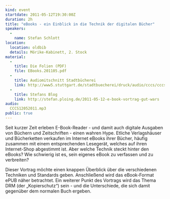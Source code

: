```yaml
---
kind: event
startdate: 2011-05-12T19:30:00Z
duration: 2h
title: "eBooks - ein Einblick in die Technik der digitalen Bücher"
speakers:
  -
    name: Stefan Schlott
location:
  location: oldbib
  details: Mörike-Kabinett, 2. Stock
material:
  -
    title: Die Folien (PDF)
    file: EBooks.201105.pdf
  -
    title: Audiomitschnitt Stadtbücherei
    link: http://www5.stuttgart.de/stadtbuecherei/druck/audio/cccs/cccs_audio.htm#26
  -
    title: Stefans Blog
    link: http://stefan.ploing.de/2011-05-12-e-book-vortrag-gut-wars
audio:
  CCCS12052011.mp3
public: true
---
```

Seit kurzer Zeit erleben E-Book-Reader - und damit auch digitale
Ausgaben von Büchern und Zeitschriften - einen wahren Hype. Etliche
Verlagshäuser und Bücherketten verkaufen im Internet eBooks ihrer
Bücher, häufig zusammen mit einem entsprechenden Lesegerät, welches auf
ihren Internet-Shop abgestimmt ist. Aber welche Technik steckt hinter
den eBooks? Wie schwierig ist es, sein eigenes eBook zu verfassen und zu
verbreiten?

Dieser Vortrag möchte einen knappen Überblick über die verschiedenen
Techniken und Standards geben. Anschließend wird das eBook-Format ePUB
näher betrachtet. Ein weiterer Punkt des Vortrags wird das Thema DRM
(der „Kopierschutz“) sein - und die Unterschiede, die sich damit
gegenüber dem normalen Buch ergeben.

